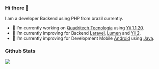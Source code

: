 ### Hi there 👋

I am a developer Backend using PHP from brazil currently.

- 🌱 I’m currently working on [Quadritech Tecnologia](http://quadritech.com.br/) using [Yii 1.1.20](https://www.yiiframework.com/).
- 🔭 I’m currently improving for Backend [Laravel](https://laravel.com/), [Lumen](https://lumen.laravel.com/) and [Yii 2](https://www.yiiframework.com/).
- 🔭 I’m currently improving for Development Mobile [Android](https://developer.android.com) using [Java](https://java.com/pt-BR/).

### Github Stats

<img src="https://github-readme-stats.vercel.app/api?username=yurineves92&show_icons=true&count_private=true&show_icons=true&include_all_commits=true">
